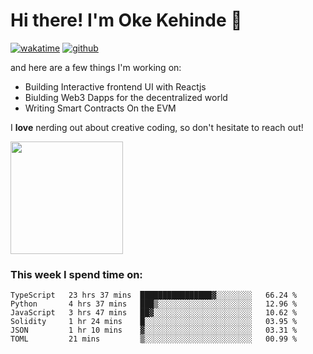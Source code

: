 # Hi there! I'm Oke Kehinde :cowboy_hat_face:

[![wakatime](https://wakatime.com/badge/user/5f3f42a0-7b4f-4c4b-b2da-012c5ac2fa62.svg)](https://wakatime.com/@5f3f42a0-7b4f-4c4b-b2da-012c5ac2fa62)
[![github](https://img.shields.io/github/followers/okeken?logo=github&style=plastic)](https://github.com/okeken?tab=followers)

and here are a few things I'm working on:

- Building Interactive frontend UI with Reactjs
- Biulding Web3 Dapps for the decentralized world
- Writing Smart Contracts On the EVM

I **love** nerding out about creative coding, so don't hesitate to reach out!


<img height="180em" src="https://github-readme-stats.vercel.app/api?username=okeken&show_icons=true&hide_border=true&&count_private=true&include_all_commits=true" />

### This week I spend time on:

<!--START_SECTION:waka-->

```text
TypeScript   23 hrs 37 mins  ████████████████▓░░░░░░░░   66.24 %
Python       4 hrs 37 mins   ███▒░░░░░░░░░░░░░░░░░░░░░   12.96 %
JavaScript   3 hrs 47 mins   ██▓░░░░░░░░░░░░░░░░░░░░░░   10.62 %
Solidity     1 hr 24 mins    █░░░░░░░░░░░░░░░░░░░░░░░░   03.95 %
JSON         1 hr 10 mins    ▓░░░░░░░░░░░░░░░░░░░░░░░░   03.31 %
TOML         21 mins         ▒░░░░░░░░░░░░░░░░░░░░░░░░   00.99 %
```

<!--END_SECTION:waka-->
